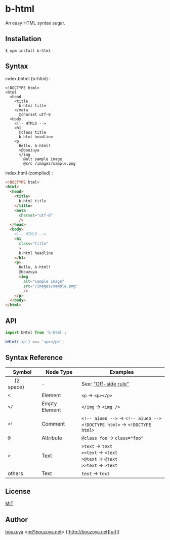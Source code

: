 # b-html

An easy HTML syntax sugar.

## Installation

```
$ npm install b-html
```

## Syntax

index.bhtml (b-html) :

```b-html
<!DOCTYPE html>
<html
  <head
    <title
      b-html title
    </meta
      @charset utf-8
  <body
    <!-- HTML5 -->
    <h1
      @class title
      b-html headline
    <p
      Hello, b-html!
      >@bouzuya
      </img
        @alt sample image
        @src /images/sample.png
```

index.html (compiled) :

```html
<!DOCTYPE html>
<html>
  <head>
    <title>
      b-html title
    </title>
    <meta
      charset="utf-8"
      />
  </head>
  <body>
    <!-- HTML5 -->
    <h1
      class="title"
      >
      b-html headline
    </h1>
    <p>
      Hello, b-html!
      @bouzuya
      <img
        alt="sample image"
        src="/images/sample.png"
        />
    </p>
  </body>
</html>
```

## API

```javascript
import bHtml from 'b-html';

bHtml('<p') === '<p></p>';
```

## Syntax Reference

 Symbol          | Node Type     | Examples
-----------------|---------------|-------------------------------------------
 `  ` (2 space)  | -             | See: ["Off-side rule"](https://en.wikipedia.org/wiki/Off-side_rule)
 `<`             | Element       | `<p` -> `<p></p>`
 `</`            | Empty Element | `</img` -> `<img />`
 `<!`            | Comment       | `<!-- aiueo -->` -> `<!-- aiueo -->`<br />`<!DOCTYPE html>` -> `<!DOCTYPE html>`
 `@`             | Attribute     | `@class foo` -> `class="foo"`
 `>`             | Text          | `>text` -> `text`<br />`><text` -> `<text`<br />`>@text` -> `@text`<br />`>>text` -> `>text`
 others          | Text          | `text` -> `text`

## License

[MIT](LICENSE)

## Author

[bouzuya][user] &lt;[m@bouzuya.net][email]&gt; ([http://bouzuya.net][url])

[user]: https://github.com/bouzuya
[email]: mailto:m@bouzuya.net
[url]: http://bouzuya.net

